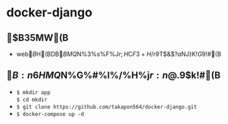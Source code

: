 # docker-django

## $B35MW(B  
  * web$B$H(BDB$BMQ$N%3%s%F%J$r;H$C$F3+H/$r9T$&$?$a$NJ}K!$G$9!#(B


## $B:n6HMQ$N%G%#%l%/%H%j$r:n@.$9$k!#(B  
* `$ mkdir app`  
`$ cd mkdir`  
* `$ git clone https://github.com/takapon564/docker-django.git`  
* `$ docker-compose up -d`

